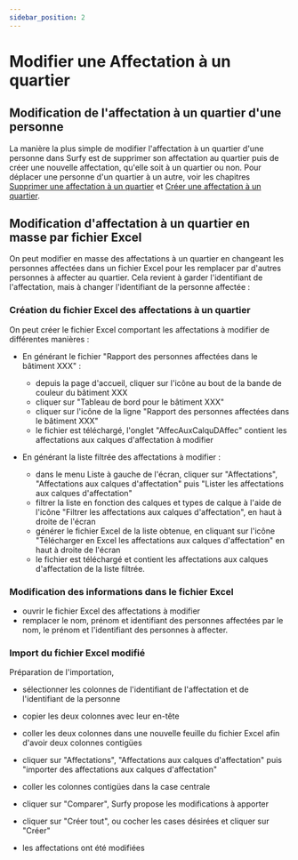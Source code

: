 ```yaml
---
sidebar_position: 2
---
```

# Modifier une Affectation à un quartier

## Modification de l'affectation à un quartier d'une personne

La manière la plus simple de modifier l'affectation à un quartier d'une personne dans Surfy est de supprimer son affectation au quartier puis de créer une nouvelle affectation, qu'elle soit à un quartier ou non.
Pour déplacer une personne d'un quartier à un autre, voir les chapitres [Supprimer une affectation à un quartier](/docs/tutorials/affectations/dimensionToPerson/delete.md) et [Créer une affectation à un quartier](/docs/tutorials/affectations/dimensionToPerson/create.md).


## Modification d'affectation à un quartier en masse par fichier Excel

On peut modifier en masse des affectations à un quartier en changeant les personnes affectées dans un fichier Excel pour les remplacer par d'autres personnes à affecter au quartier. Cela revient à garder l'identifiant de l'affectation, mais à changer l'identifiant de la personne affectée :

### Création du fichier Excel des affectations à un quartier

On peut créer le fichier Excel comportant les affectations à modifier de différentes manières :

-   En générant le fichier "Rapport des personnes affectées dans le bâtiment XXX" : 

    -   depuis la page d'accueil, cliquer sur l'icône au bout de la bande de couleur du bâtiment XXX
    -   cliquer sur "Tableau de bord pour le bâtiment XXX"
    -   cliquer sur l'icône de la ligne "Rapport des personnes affectées dans le bâtiment XXX" 
    -   le fichier est téléchargé, l'onglet "AffecAuxCalquDAffec" contient les affectations aux calques d'affectation à modifier

-   En générant la liste filtrée des affectations à modifier :

    -   dans le menu Liste à gauche de l'écran, cliquer sur "Affectations", "Affectations aux calques d'affectation" puis "Lister les affectations aux calques d'affectation"
    -  filtrer la liste en fonction des calques et types de calque à l'aide de l'icône "Filtrer les affectations aux calques d'affectation", en haut à droite de l'écran
    -  générer le fichier Excel de la liste obtenue, en cliquant sur l'icône "Télécharger en Excel les affectations aux calques d'affectation" en haut à droite de l'écran
    -   le fichier est téléchargé et contient les affectations aux calques d'affectation de la liste filtrée.


### Modification des informations dans le fichier Excel

-   ouvrir le fichier Excel des affectations à modifier
-   remplacer le nom, prénom et identifiant des personnes affectées par le nom, le prénom et l'identifiant des personnes à affecter.


### Import du fichier Excel modifié

Préparation de l'importation,

-   sélectionner les colonnes de l'identifiant de l'affectation et de l'identifiant de la personne
-   copier les deux colonnes avec leur en-tête
-   coller les deux colonnes dans une nouvelle feuille du fichier Excel afin d'avoir deux colonnes contigües

-   cliquer sur "Affectations", "Affectations aux calques d'affectation" puis "importer des affectations aux calques d'affectation"
-   coller les colonnes contigües dans la case centrale
-   cliquer sur "Comparer", Surfy propose les modifications à apporter
-   cliquer sur "Créer tout", ou cocher les cases désirées et cliquer sur "Créer"
-   les affectations ont été modifiées

